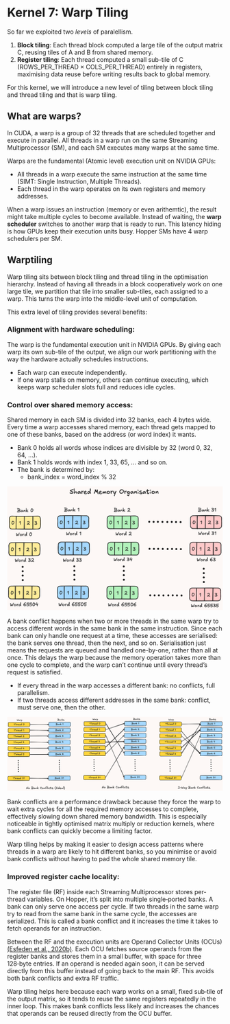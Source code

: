 # Kernel 7: Warp Tiling

So far we exploited two *levels* of paralellism. 

1. **Block tiling**: Each thread block computed a large tile of the output matrix C, reusing tiles of A and B from shared memory.
2. **Register tiling**: Each thread computed a small sub-tile of C (ROWS_PER_THREAD × COLS_PER_THREAD) entirely in registers, maximising data reuse before writing results back to
   global memory.

For this kernel, we will introduce a new level of tiling between block tiling and thread tiling and that is warp tiling.

## What are warps? 

In CUDA, a warp is a group of 32 threads that are scheduled together and execute in parallel.
All threads in a warp run on the same Streaming Multiprocessor (SM), and each SM executes many warps at the same time.

Warps are the fundamental (Atomic level) execution unit on NVIDIA GPUs:
-	All threads in a warp execute the same instruction at the same time (SIMT: Single Instruction, Multiple Threads).
- Each thread in the warp operates on its own registers and memory addresses.

When a warp issues an instruction (memory or even arithemtic), the result might take multiple cycles to become available. Instead of waiting, the **warp scheduler** switches to another warp that is ready to run. This latency hiding is how GPUs keep their execution units busy. Hopper 
SMs have 4 warp schedulers per SM.

## Warptiling

Warp tiling sits between block tiling and thread tiling in the optimisation hierarchy. Instead of having all threads in a block cooperatively work on one large tile, we partition that 
tile into smaller sub-tiles, each assigned to a warp. This turns the warp into the middle-level unit of computation.

This extra level of tiling provides several benefits:

### Alignment with hardware scheduling:
   
The warp is the fundamental execution unit in NVIDIA GPUs. By giving each warp its own sub-tile of the output, we align our work partitioning
with the way the hardware actually schedules instructions.

  - Each warp can execute independently.
  - If one warp stalls on memory, others can continue executing, which keeps warp scheduler slots full and reduces idle cycles.
  
### Control over shared memory access:

Shared memory in each SM is divided into 32 banks, each 4 bytes wide. Every time a warp accesses shared memory, each thread gets mapped to one of these banks, based on the address (or word index) it wants.

- Bank 0 holds all words whose indices are divisible by 32 (word 0, 32, 64, …).
- Bank 1 holds words with index 1, 33, 65, … and so on.
- The bank is determined by:
   - bank_index = word_index % 32

![Bank Organisation](../figures/BanksOrg.excalidraw.png)

A bank conflict happens when two or more threads in the same warp try to access different words in the same bank in the same instruction. Since each bank can only handle one request at a time, these accesses are serialised: the bank serves one thread, then the next, and so on.
Serialisation just means the requests are queued and handled one-by-one, rather than all at once. This delays the warp because the memory operation takes more than one cycle to complete, and the warp can’t continue until every thread’s request is satisfied.

- If every thread in the warp accesses a different bank: no conflicts, full parallelism.
- If two threads access different addresses in the same bank: conflict, must serve one, then the other.

![Bank Conflicts](../figures/BankConflicts.excalidraw.png)

Bank conflicts are a performance drawback because they force the warp to wait extra cycles for all the required memory accesses to complete, effectively slowing down shared memory bandwidth. This is especially noticeable in tightly optimised matrix multiply or reduction kernels, where bank conflicts can quickly become a limiting factor.

Warp tiling helps by making it easier to design access patterns where threads in a warp are likely to hit different banks, so you minimise or avoid bank conflicts without having to pad the whole shared memory tile.

### Improved register cache locality:
   
The register file (RF) inside each Streaming Multiprocessor stores per-thread variables. On Hopper, it’s split into multiple single‑ported banks.
A bank can only serve one access per cycle. If two threads in the same warp try to read from the same bank in the same cycle, the accesses are 
serialized. This is called a bank conflict and it increases the time it takes to fetch operands for an instruction.

Between the RF and the execution units are Operand Collector Units (OCUs) [(Esfeden et al., 2020b)](https://microarch.org/micro53/papers/738300a996.pdf).
Each OCU fetches source operands from the register banks and stores them in a small buffer, with space for three 128‑byte entries. If an operand is 
needed again soon, it can be served directly from this buffer instead of going back to the main RF. This avoids both bank conflicts and extra RF traffic.

Warp tiling helps here because each warp works on a small, fixed sub‑tile of the output matrix, so it tends to reuse the same registers repeatedly 
in the inner loop. This makes bank conflicts less likely and increases the chances that operands can be reused directly from the OCU buffer.



